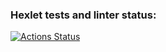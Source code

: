 ### Hexlet tests and linter status:
[![Actions Status](https://github.com/sh0ut228/frontend-project-44/actions/workflows/hexlet-check.yml/badge.svg)](https://github.com/sh0ut228/frontend-project-44/actions)